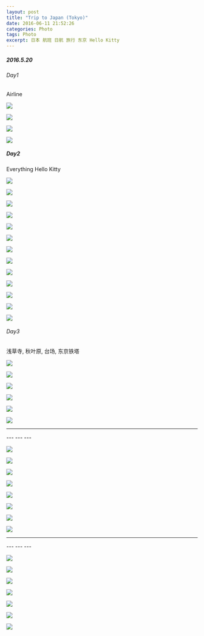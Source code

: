 ```yaml
---
layout: post
title: "Trip to Japan (Tokyo)"
date: 2016-06-11 21:52:26
categories: Photo
tags: Photo
excerpt: 日本 航班 日航 旅行 东京 Hello Kitty
---
```

<!--more-->

##### 2016.5.20

###### Day1

Airline


![](http://ww4.sinaimg.cn/large/62fdd4d5gw1f5qanwif18j21kw11y490.jpg)
<!--more-->

![](http://ww3.sinaimg.cn/large/62fdd4d5gw1f5qanxdxsqj21kw11yk4z.jpg)

![](http://ww1.sinaimg.cn/large/62fdd4d5gw1f5qaoi2rm9j21kw11y1kx.jpg)

![](http://ww1.sinaimg.cn/large/62fdd4d5gw1f5qao3ysjnj21kw11y4qp.jpg)

##### Day2

Everything Hello Kitty

![](http://ww4.sinaimg.cn/large/62fdd4d5gw1f5qb639qz3j21kw11y1il.jpg)

![](http://ww1.sinaimg.cn/large/62fdd4d5gw1f5qb66qghdj21kw2fhqv6.jpg)

![](http://ww4.sinaimg.cn/large/62fdd4d5gw1f5qb69il69j21kw2d8b29.jpg)

![](http://ww4.sinaimg.cn/large/62fdd4d5gw1f5qb6aknixj21kw11yhcs.jpg)

![](http://ww4.sinaimg.cn/large/62fdd4d5gw1f5qb6do9efj21kw11yaqu.jpg)

![](http://ww1.sinaimg.cn/large/62fdd4d5gw1f5qb6esi4fj21kw11ytnj.jpg)

![](http://ww2.sinaimg.cn/large/62fdd4d5gw1f5qb6fyn6nj21kw13h1kx.jpg)

![](http://ww2.sinaimg.cn/large/62fdd4d5gw1f5qb6hdpvzj21kw11y4fa.jpg)

![](http://ww4.sinaimg.cn/large/62fdd4d5gw1f5qb6hzxhcj21kw11y4fl.jpg)

![](http://ww1.sinaimg.cn/large/62fdd4d5gw1f5qb6jb90xj21kw11yk9p.jpg)

![](http://ww2.sinaimg.cn/large/62fdd4d5gw1f5qb6k7md1j21kw11ynma.jpg)

![](http://ww4.sinaimg.cn/large/62fdd4d5gw1f5qb6la90qj21kw11yaub.jpg)

![](http://ww1.sinaimg.cn/large/62fdd4d5gw1f5qb6m7x2qj21kw11ywol.jpg)

###### Day3

浅草寺, 秋叶原, 台场, 东京铁塔

![](http://ww3.sinaimg.cn/large/62fdd4d5gw1f5qbiw863gj21kw11y4qp.jpg)

![](http://ww2.sinaimg.cn/large/62fdd4d5gw1f5qbitgfnyj21kw11ytnk.jpg)

![](http://ww4.sinaimg.cn/large/62fdd4d5gw1f5qbisfp3nj21kw11ywus.jpg)

![](http://ww1.sinaimg.cn/large/62fdd4d5gw1f5qbiuban1j21kw11ytoi.jpg)

![](http://ww1.sinaimg.cn/large/62fdd4d5gw1f5qbixbjlaj21kw11yh9t.jpg)

![](http://ww2.sinaimg.cn/large/62fdd4d5gw1f5qbiz6d7wj21kw0z4b29.jpg)

---
<!--more-->---
<!--more-->---
<!--more-->---
<!--more-->

![](http://ww2.sinaimg.cn/large/62fdd4d5gw1f5qbj3g70bj21kw11ye81.jpg)

![](http://ww1.sinaimg.cn/large/62fdd4d5gw1f5qbj5uidmj21kw11ye81.jpg)

![](http://ww2.sinaimg.cn/large/62fdd4d5gw1f5qbj7mb5vj21kw11yb29.jpg)

![](http://ww3.sinaimg.cn/large/62fdd4d5gw1f5qbj9p4u4j21kw11ykjl.jpg)

![](http://ww4.sinaimg.cn/large/62fdd4d5gw1f5qbjamanaj21kw11ydwa.jpg)

![](http://ww1.sinaimg.cn/large/62fdd4d5gw1f5qbjcxybbj21kw11ye81.jpg)

![](http://ww4.sinaimg.cn/large/62fdd4d5jw1f5qd2mt09jj21kw2d8e81.jpg)

![](http://ww3.sinaimg.cn/large/62fdd4d5jw1f5qd2ohqb9j21kw11y4qp.jpg)

---
<!--more-->---
<!--more-->---
<!--more-->---
<!--more-->

![](http://ww4.sinaimg.cn/large/62fdd4d5gw1f5qbje3t6bj21kw11yql3.jpg)

![](http://ww4.sinaimg.cn/large/62fdd4d5gw1f5qbjfh9mhj21kw11ykiz.jpg)

![](http://ww1.sinaimg.cn/large/62fdd4d5gw1f5qbjgxu8lj21kw11y1i2.jpg)

![](http://ww3.sinaimg.cn/large/62fdd4d5gw1f5qbjk39inj21kw11y4qp.jpg)

![](http://ww3.sinaimg.cn/large/62fdd4d5gw1f5qbjim7kjj21kw11ytxf.jpg)

![](http://ww2.sinaimg.cn/large/62fdd4d5gw1f5qbjlrrucj21kw11yb29.jpg)

![](http://ww2.sinaimg.cn/large/62fdd4d5gw1f5qbjn472lj21kw11yqtk.jpg)